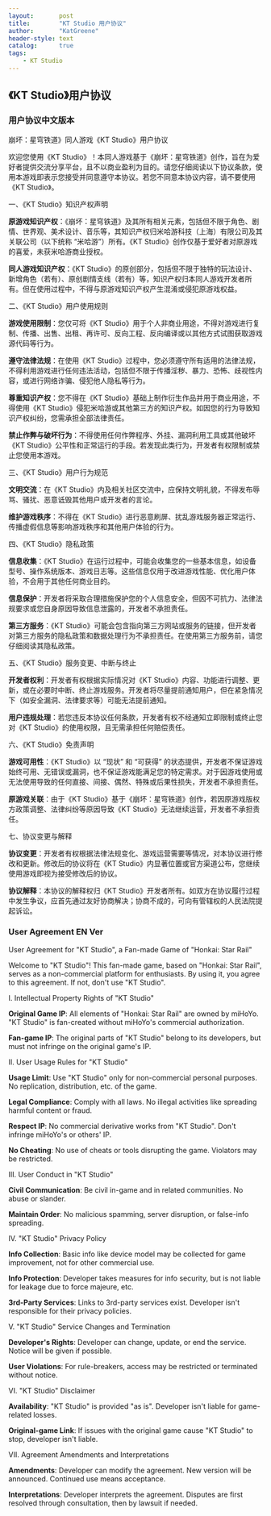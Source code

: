 ```yaml
---
layout:       post
title:        "KT Studio 用户协议"
author:       "KatGreene"
header-style: text
catalog:      true
tags:
    - KT Studio
---
```


## 《KT Studio》用户协议

### 用户协议中文版本

崩坏：星穹铁道》同人游戏《KT Studio》用户协议

欢迎您使用《KT Studio》！本同人游戏基于《崩坏：星穹铁道》创作，旨在为爱好者提供交流分享平台，且不以商业盈利为目的。请您仔细阅读以下协议条款，使用本游戏即表示您接受并同意遵守本协议。若您不同意本协议内容，请不要使用《KT Studio》。

一、《KT Studio》知识产权声明

**原游戏知识产权**：《崩坏：星穹铁道》及其所有相关元素，包括但不限于角色、剧情、世界观、美术设计、音乐等，其知识产权归米哈游科技（上海）有限公司及其关联公司（以下统称 “米哈游”）所有。《KT Studio》创作仅基于爱好者对原游戏的喜爱，未获米哈游商业授权。

**同人游戏知识产权**：《KT Studio》的原创部分，包括但不限于独特的玩法设计、新增角色（若有）、原创剧情支线（若有）等，知识产权归本同人游戏开发者所有。但在使用过程中，不得与原游戏知识产权产生混淆或侵犯原游戏权益。

二、《KT Studio》用户使用规则

**游戏使用限制**：您仅可将《KT Studio》用于个人非商业用途，不得对游戏进行复制、传播、出售、出租、再许可、反向工程、反向编译或以其他方式试图获取游戏源代码等行为。

**遵守法律法规**：在使用《KT Studio》过程中，您必须遵守所有适用的法律法规，不得利用游戏进行任何违法活动，包括但不限于传播淫秽、暴力、恐怖、歧视性内容，或进行网络诈骗、侵犯他人隐私等行为。

**尊重知识产权**：您不得在《KT Studio》基础上制作衍生作品并用于商业用途，不得使用《KT Studio》侵犯米哈游或其他第三方的知识产权。如因您的行为导致知识产权纠纷，您需承担全部法律责任。

**禁止作弊与破坏行为**：不得使用任何作弊程序、外挂、漏洞利用工具或其他破坏《KT Studio》公平性和正常运行的手段。若发现此类行为，开发者有权限制或禁止您使用本游戏。

三、《KT Studio》用户行为规范

**文明交流**：在《KT Studio》内及相关社区交流中，应保持文明礼貌，不得发布辱骂、骚扰、恶意诋毁其他用户或开发者的言论。

**维护游戏秩序**：不得在《KT Studio》进行恶意刷屏、扰乱游戏服务器正常运行、传播虚假信息等影响游戏秩序和其他用户体验的行为。

四、《KT Studio》隐私政策

**信息收集**：《KT Studio》在运行过程中，可能会收集您的一些基本信息，如设备型号、操作系统版本、游戏日志等。这些信息仅用于改进游戏性能、优化用户体验，不会用于其他任何商业目的。

**信息保护**：开发者将采取合理措施保护您的个人信息安全，但因不可抗力、法律法规要求或您自身原因导致信息泄露的，开发者不承担责任。

**第三方服务**：《KT Studio》可能会包含指向第三方网站或服务的链接，但开发者对第三方服务的隐私政策和数据处理行为不承担责任。在使用第三方服务前，请您仔细阅读其隐私政策。

五、《KT Studio》服务变更、中断与终止

**开发者权利**：开发者有权根据实际情况对《KT Studio》内容、功能进行调整、更新，或在必要时中断、终止游戏服务。开发者将尽量提前通知用户，但在紧急情况下（如安全漏洞、法律要求等）可能无法提前通知。

**用户违规处理**：若您违反本协议任何条款，开发者有权不经通知立即限制或终止您对《KT Studio》的使用权限，且无需承担任何赔偿责任。

六、《KT Studio》免责声明

**游戏可用性**：《KT Studio》以 “现状” 和 “可获得” 的状态提供，开发者不保证游戏始终可用、无错误或漏洞，也不保证游戏能满足您的特定需求。对于因游戏使用或无法使用导致的任何直接、间接、偶然、特殊或后果性损失，开发者不承担责任。

**原游戏关联**：由于《KT Studio》基于《崩坏：星穹铁道》创作，若因原游戏版权方政策调整、法律纠纷等原因导致《KT Studio》无法继续运营，开发者不承担责任。

七、协议变更与解释

**协议变更**：开发者有权根据法律法规变化、游戏运营需要等情况，对本协议进行修改和更新。修改后的协议将在《KT Studio》内显著位置或官方渠道公布，您继续使用游戏即视为接受修改后的协议。

**协议解释**：本协议的解释权归《KT Studio》开发者所有。如双方在协议履行过程中发生争议，应首先通过友好协商解决；协商不成的，可向有管辖权的人民法院提起诉讼。

### User Agreement EN Ver

User Agreement for "KT Studio", a Fan-made Game of "Honkai: Star Rail"

Welcome to "KT Studio"! This fan-made game, based on "Honkai: Star Rail", serves as a non-commercial platform for enthusiasts. By using it, you agree to this agreement. If not, don't use "KT Studio".

I. Intellectual Property Rights of "KT Studio"

**Original Game IP**: All elements of "Honkai: Star Rail" are owned by miHoYo. "KT Studio" is fan-created without miHoYo's commercial authorization.

**Fan-game IP**: The original parts of "KT Studio" belong to its developers, but must not infringe on the original game's IP.

II. User Usage Rules for "KT Studio"

**Usage Limit**: Use "KT Studio" only for non-commercial personal purposes. No replication, distribution, etc. of the game.

**Legal Compliance**: Comply with all laws. No illegal activities like spreading harmful content or fraud.

**Respect IP**: No commercial derivative works from "KT Studio". Don't infringe miHoYo's or others' IP.

**No Cheating**: No use of cheats or tools disrupting the game. Violators may be restricted.

III. User Conduct in "KT Studio"

**Civil Communication**: Be civil in-game and in related communities. No abuse or slander.

**Maintain Order**: No malicious spamming, server disruption, or false-info spreading.

IV. "KT Studio" Privacy Policy

**Info Collection**: Basic info like device model may be collected for game improvement, not for other commercial use.

**Info Protection**: Developer takes measures for info security, but is not liable for leakage due to force majeure, etc.

**3rd-Party Services**: Links to 3rd-party services exist. Developer isn't responsible for their privacy policies.

V. "KT Studio" Service Changes and Termination

**Developer's Rights**: Developer can change, update, or end the service. Notice will be given if possible.

**User Violations**: For rule-breakers, access may be restricted or terminated without notice.

VI. "KT Studio" Disclaimer

**Availability**: "KT Studio" is provided "as is". Developer isn't liable for game-related losses.

**Original-game Link**: If issues with the original game cause "KT Studio" to stop, developer isn't liable.

VII. Agreement Amendments and Interpretations

**Amendments**: Developer can modify the agreement. New version will be announced. Continued use means acceptance.

**Interpretations**: Developer interprets the agreement. Disputes are first resolved through consultation, then by lawsuit if needed.
